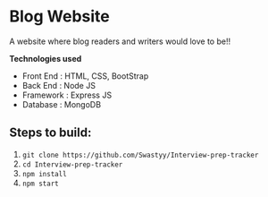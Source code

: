 # Blog Website
A website where blog readers and writers would love to be!!

**Technologies used**
  * Front End : HTML, CSS, BootStrap
  * Back End : Node JS
  * Framework : Express JS
  * Database : MongoDB
 
 ## Steps to build:
 1. `git clone https://github.com/Swastyy/Interview-prep-tracker`
 2. `cd Interview-prep-tracker`
 3. `npm install`
 4. `npm start`
